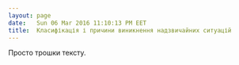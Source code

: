 ```yaml
---
layout: page
date:   Sun 06 Mar 2016 11:10:13 PM EET
title:  Класифікація і причини виникнення надзвичайних ситуацій
---
```


   Просто трошки тексту.